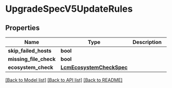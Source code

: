 # UpgradeSpecV5UpdateRules

## Properties
Name | Type | Description | Notes
------------ | ------------- | ------------- | -------------
**skip_failed_hosts** | **bool** |  | [optional] 
**missing_file_check** | **bool** |  | [optional] 
**ecosystem_check** | [**LcmEcosystemCheckSpec**](LcmEcosystemCheckSpec.md) |  | [optional] 

[[Back to Model list]](../README.md#documentation-for-models) [[Back to API list]](../README.md#documentation-for-api-endpoints) [[Back to README]](../README.md)

